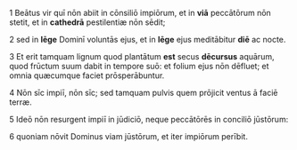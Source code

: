 1 Beātus vir quī nōn abiit in cōnsiliō impiōrum, et in **viā** peccātōrum nōn stetit, et in **cathedrā** pestilentiæ nōn sēdit;

2 sed in **lēge** Dominī voluntās ejus, et in **lēge** ejus meditābitur **diē** ac nocte.

3 Et erit tamquam lignum quod plantātum **est** secus **dēcursus** aquārum, quod frūctum suum dabit in tempore suō: et folium ejus nōn dēfluet; et omnia quæcumque faciet prōsperābuntur.

4 Nōn sīc impiī, nōn sīc; sed tamquam pulvis quem prōjicit ventus ā faciē terræ.

5 Ideō nōn resurgent impiī in jūdiciō, neque peccātōrēs in conciliō jūstōrum:

6 quoniam nōvit Dominus viam jūstōrum, et iter impiōrum perībit.


